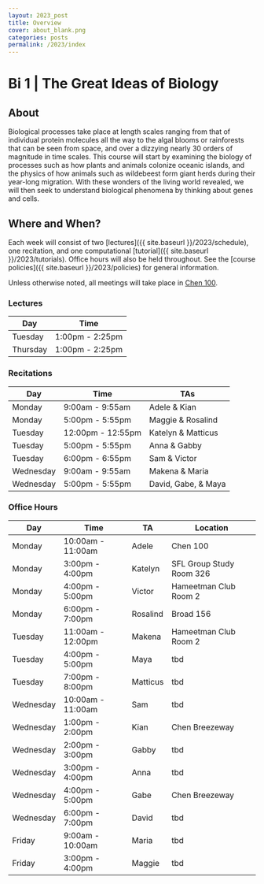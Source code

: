 ```yaml
---
layout: 2023_post
title: Overview
cover: about_blank.png
categories: posts
permalink: /2023/index
---
```

# Bi 1 | The Great Ideas of Biology

## About
Biological processes take place at length scales ranging from that of individual protein molecules all the way to the algal blooms or rainforests that can be seen from space, and over a dizzying nearly 30 orders of magnitude in time scales. This course will start by examining the biology of processes such as how plants and animals colonize oceanic islands, and the physics of how animals such as wildebeest form giant herds during their year-long migration. With these wonders of the living world revealed, we will then seek to understand biological phenomena by thinking about genes and cells.

## Where and When?
Each week will consist of two [lectures]({{ site.baseurl }}/2023/schedule), one recitation, and one computational [tutorial]({{ site.baseurl }}/2023/tutorials). Office hours will also be held throughout. See the [course policies]({{ site.baseurl }}/2023/policies) for general information.

Unless otherwise noted, all meetings will take place in [Chen 100](https://www.caltech.edu/map/campus/tianqiao-and-chrissy-chen-neuroscience-research-building). 

### Lectures

| Day | Time |
| -- | -- |
| Tuesday | 1:00pm - 2:25pm |
| Thursday | 1:00pm - 2:25pm |

### Recitations

| Day | Time | TAs |
| -- | -- | -- |
| Monday | 9:00am - 9:55am | Adele & Kian |
| Monday | 5:00pm - 5:55pm | Maggie & Rosalind |
| Tuesday | 12:00pm - 12:55pm | Katelyn & Matticus |
| Tuesday | 5:00pm - 5:55pm | Anna & Gabby |
| Tuesday | 6:00pm - 6:55pm | Sam & Victor |
| Wednesday | 9:00am - 9:55am | Makena & Maria |
| Wednesday | 5:00pm - 5:55pm | David, Gabe, & Maya |

### Office Hours

| Day | Time | TA | Location |
| -- | -- | -- | -- |
| Monday | 10:00am - 11:00am | Adele | Chen 100 |
| Monday | 3:00pm - 4:00pm | Katelyn | SFL Group Study Room 326 |
| Monday | 4:00pm - 5:00pm | Victor | Hameetman Club Room 2 |
| Monday | 6:00pm - 7:00pm | Rosalind | Broad 156 |
| Tuesday | 11:00am - 12:00pm | Makena | Hameetman Club Room 2 |
| Tuesday | 4:00pm - 5:00pm | Maya | tbd |
| Tuesday | 7:00pm - 8:00pm | Matticus | tbd |
| Wednesday | 10:00am - 11:00am | Sam | tbd |
| Wednesday | 1:00pm - 2:00pm | Kian | Chen Breezeway |
| Wednesday | 2:00pm - 3:00pm | Gabby | tbd |
| Wednesday | 3:00pm - 4:00pm | Anna | tbd |
| Wednesday | 4:00pm - 5:00pm | Gabe | Chen Breezeway |
| Wednesday | 6:00pm - 7:00pm | David | tbd |
| Friday | 9:00am - 10:00am | Maria | tbd |
| Friday | 3:00pm - 4:00pm | Maggie | tbd |
